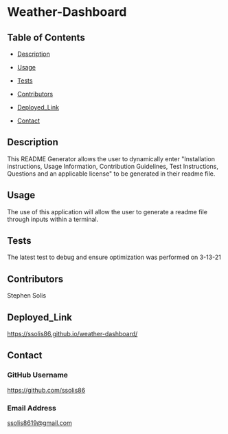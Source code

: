 # Weather-Dashboard
    
## Table of Contents
    
 *  [Description](#description)
    
 *  [Usage](#usage)
    
 *  [Tests](#Tests)

 *  [Contributors](#contributors)

 *  [Deployed_Link](#Deployed_Link)
    
 *  [Contact](#Contact)
    



## Description
    
This README Generator allows the user to dynamically enter "Installation instructions, Usage Information, Contribution Guidelines, Test Instructions, Questions and an applicable license" to be generated in their readme file.      
    
## Usage
    
 The use of this application will allow the user to generate a readme file through inputs within a terminal.
    
## Tests
    
The latest test to debug and ensure optimization was performed on 3-13-21 
    
## Contributors
    
Stephen Solis

## Deployed_Link

https://ssolis86.github.io/weather-dashboard/

## Contact

### GitHub Username
https://github.com/ssolis86
    
### Email Address
ssolis8619@gmail.com